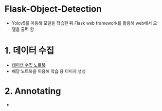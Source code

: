 # Flask-Object-Detection 
- Yolov5를 이용해 모델을 학습한 뒤 Flask web framework를 활용해 web에서 모델을 출력 함 

# 1. 데이터 수집 
- [데이터 수집 노트북](https://github.com/crimama/clf_obj/blob/main/2_object_detection/1_Data_Collecting.ipynb)
- 해당 노트북을 이용해 학습 용 이미지 생성 

# 2. Annotating 
- 
